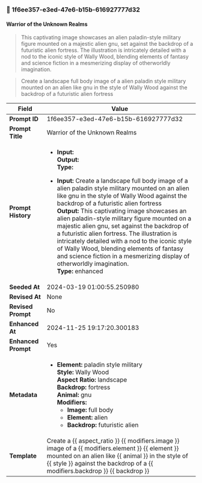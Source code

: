 

### 📜 1f6ee357-e3ed-47e6-b15b-616927777d32

#### Warrior of the Unknown Realms

> This captivating image showcases an alien paladin-style military figure mounted on a majestic alien gnu, set against the backdrop of a futuristic alien fortress. The illustration is intricately detailed with a nod to the iconic style of Wally Wood, blending elements of fantasy and science fiction in a mesmerizing display of otherworldly imagination.

> Create a landscape full body image of a alien paladin style military mounted on an alien like gnu in the style of Wally Wood against the backdrop of a futuristic alien fortress

| Field          | Value                                                                                                                                                                      |
|----------------|----------------------------------------------------------------------------------------------------------------------------------------------------------------------------|
| **Prompt ID**  | 1f6ee357-e3ed-47e6-b15b-616927777d32                                                                                                                                                            |
| **Prompt Title**  | Warrior of the Unknown Realms                                                                                                                                                            |
| **Prompt History** | <ul><li>**Input:**  <br> **Output:**  <br> **Type:** </li></ul><ul><li>**Input:** Create a landscape full body image of a alien paladin style military mounted on an alien like gnu in the style of Wally Wood against the backdrop of a futuristic alien fortress <br> **Output:** This captivating image showcases an alien paladin-style military figure mounted on a majestic alien gnu, set against the backdrop of a futuristic alien fortress. The illustration is intricately detailed with a nod to the iconic style of Wally Wood, blending elements of fantasy and science fiction in a mesmerizing display of otherworldly imagination. <br> **Type:** enhanced</li></ul> |
| **Seeded At** | 2024-03-19 01:00:55.250980                                                                                                                                                   |
| **Revised At** | None                                                                                                                                                   |
| **Revised Prompt** | No                                                                                                                                                                      |
| **Enhanced At** | 2024-11-25 19:17:20.300183                                                                                                                                                  |
| **Enhanced Prompt** | Yes                                                                                                                                                                    |
| **Metadata**   | <ul><li>**Element:** paladin style military <br> **Style:** Wally Wood <br> **Aspect Ratio:** landscape <br> **Backdrop:** fortress <br> **Animal:** gnu <br> **Modifiers:**<ul><li>**Image:** full body</li><li>**Element:** alien</li><li>**Backdrop:** futuristic alien</li></ul></li></ul> |
| **Template**   | Create a {{ aspect_ratio }} {{ modifiers.image }} image of a {{ modifiers.element }} {{ element }} mounted on an alien like {{ animal }} in the style of {{ style }} against the backdrop of a {{ modifiers.backdrop }} {{ backdrop }}                                                                                                                                           |


